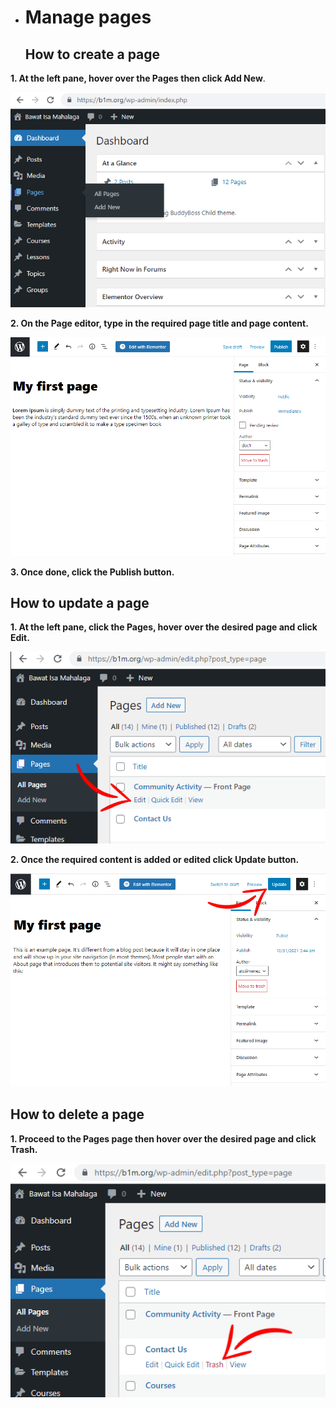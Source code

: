 - # Manage pages
  <h2>How to create a page</h2>
  
 **1. At the left pane, hover over the **Pages** then click Add New**.

![Image3.1](/img/3.1.PNG)


 **2. On the Page editor, type in the required page title and page content.**

![Image3.2](/img/3.2.PNG)


 **3. Once done, click the Publish button.**


  <h2> How to update a page </h2>
  
 **1. At the left pane, click the Pages, hover over the desired page and click Edit.**

![Image3.3](/img/3.3.PNG) 


 **2. Once the required content is added or edited click Update button.** 

![Image3.4](/img/3.4.PNG)


  <h2>How to delete a page</h2>
  
  **1. Proceed to the Pages page then hover over the desired page and click Trash.**

![Image3.5](/img/3.5.PNG)
